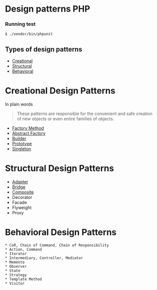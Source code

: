 # Design patterns PHP

### Running test

```bash
$ ./vendor/bin/phpunit
```

Types of design patterns
-----------------

* [Creational](#creational-design-patterns)
* [Structural](#structural-design-patterns)
* [Behavioral](#behavioral-design-patterns)

Creational Design Patterns
==========================

In plain words
> These patterns are responsible for the convenient and safe creation of new objects or even entire families of objects.

 * [Factory Method](Creational/FactoryMethod)
 * [Abstract Factory](Creational/AbstractFactory)
 * [Builder](Creational/Builder)
 * [Prototype](Creational/Prototype)
 * [Singleton](Creational/Singleton)
 
 Structural Design Patterns
 ==========================
 
  * [Adapter](Structural/Adapter)
  * [Bridge](Structural/Bridge)
  * [Composite](Structural/Composite)
  * Decorator
  * Facade
  * Flyweight
  * Proxy
  
   Behavioral Design Patterns
   ==========================
   
    * CoR, Chain of Command, Chain of Responsibility
    * Action, Command
    * Iterator
    * Intermediary, Controller, Mediator
    * Memento
    * Observer
    * State
    * Strategy
    * Template Method
    * Visitor